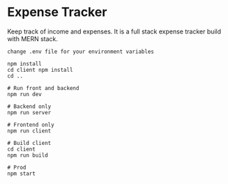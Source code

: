 # Expense Tracker

Keep track of income and expenses. It is a full stack expense tracker build with MERN stack.

`change .env file for your environment variables`

```
npm install
cd client npm install
cd ..

# Run front and backend
npm run dev

# Backend only
npm run server

# Frontend only
npm run client

# Build client
cd client
npm run build

# Prod
npm start

```

